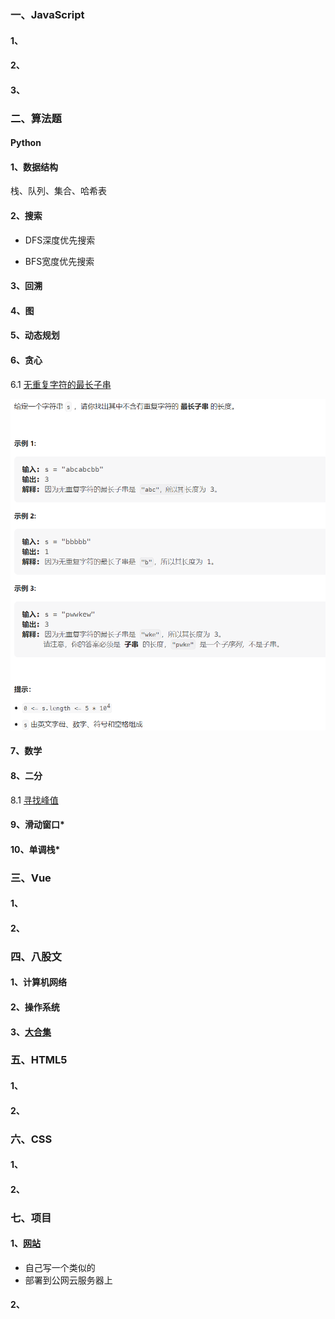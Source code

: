 ### 一、JavaScript

#### 1、

#### 2、

#### 3、



### 二、算法题

#### **Python**

#### 1、数据结构

栈、队列、集合、哈希表

#### 2、搜索

* DFS深度优先搜索



* BFS宽度优先搜索



#### 3、回溯



#### 4、图



#### 5、动态规划



#### 6、贪心

6.1 [无重复字符的最长子串](https://leetcode.cn/problems/longest-substring-without-repeating-characters/)

![image-20221215165808403](%E5%AD%A6%E4%B9%A0%E8%AE%A1%E5%88%92/image-20221215165808403.png)



#### 7、数学



#### 8、二分

8.1 [寻找峰值](https://leetcode.cn/problems/find-peak-element/)



#### 9、滑动窗口*



#### 10、单调栈*



### 三、Vue

#### 1、

#### 2、



### 四、八股文

#### 1、计算机网络

#### 2、操作系统

#### 3、[大合集](https://github.com/Jeffrey-liuaaa/FRONT-END-NOTES.git)



### 五、HTML5

#### 1、

#### 2、



### 六、CSS

#### 1、

#### 2、



### 七、项目

#### 1、[网站](https://github.com/FioraLove/NMSL.git)

* 自己写一个类似的
* 部署到公网云服务器上

#### 2、


